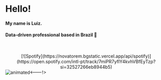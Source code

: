 

<p align="left">
  <h1>
   Hello!
    <h4>
     My name is Luiz. 
    </h4>
    <h4>
      Data-driven professional based in Brazil 🌱
    </h4>
    <br>
  </h1>
</p>
<p align="left">
</p>
<center>
  [![Spotify](https://novatorem.bgstatic.vercel.app/api/spotify)](https://open.spotify.com/intl-pt/track/7miPR7yflY4kvhVBfEyTzp?si=32527266eb8944b5)
</center>
<!---><img src="https://user-images.githubusercontent.com/87837854/166164046-1238b8f9-e59c-4096-83b5-c777ec7cf562.gif" alt="animated"><---!>


